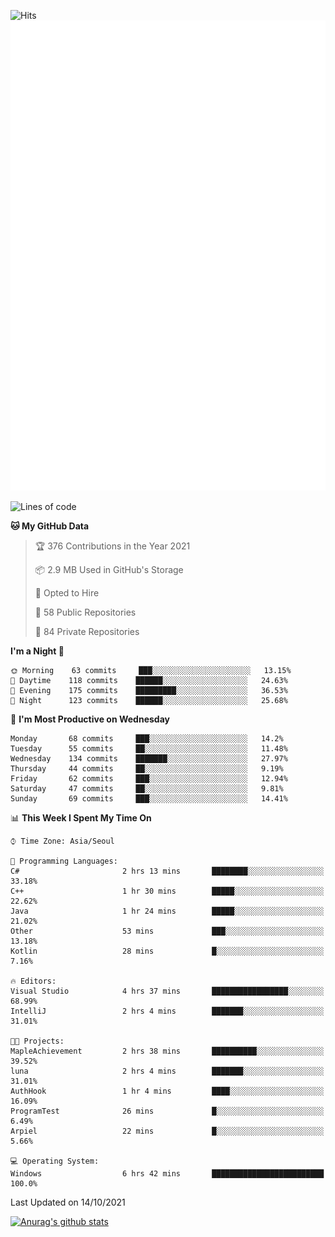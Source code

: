 ![Hits](https://hits.seeyoufarm.com/api/count/incr/badge.svg?url=https%3A%2F%2Fgithub.com%2Fkokose1234&count_bg=%2379C83D&title_bg=%23555555&icon=apple.svg&icon_color=%23E7E7E7&title=hits&edge_flat=false)
<br/>
![Metrics](https://github.com/kokose1234/kokose1234/blob/main/github-metrics.svg)

<!--START_SECTION:waka-->
![Lines of code](https://img.shields.io/badge/From%20Hello%20World%20I%27ve%20Written-11.8%20million%20lines%20of%20code-blue)

**🐱 My GitHub Data** 

> 🏆 376 Contributions in the Year 2021
 > 
> 📦 2.9 MB Used in GitHub's Storage 
 > 
> 💼 Opted to Hire
 > 
> 📜 58 Public Repositories 
 > 
> 🔑 84 Private Repositories  
 > 
**I'm a Night 🦉** 

```text
🌞 Morning    63 commits     ███░░░░░░░░░░░░░░░░░░░░░░   13.15% 
🌆 Daytime    118 commits    ██████░░░░░░░░░░░░░░░░░░░   24.63% 
🌃 Evening    175 commits    █████████░░░░░░░░░░░░░░░░   36.53% 
🌙 Night      123 commits    ██████░░░░░░░░░░░░░░░░░░░   25.68%

```
📅 **I'm Most Productive on Wednesday** 

```text
Monday       68 commits     ███░░░░░░░░░░░░░░░░░░░░░░   14.2% 
Tuesday      55 commits     ██░░░░░░░░░░░░░░░░░░░░░░░   11.48% 
Wednesday    134 commits    ███████░░░░░░░░░░░░░░░░░░   27.97% 
Thursday     44 commits     ██░░░░░░░░░░░░░░░░░░░░░░░   9.19% 
Friday       62 commits     ███░░░░░░░░░░░░░░░░░░░░░░   12.94% 
Saturday     47 commits     ██░░░░░░░░░░░░░░░░░░░░░░░   9.81% 
Sunday       69 commits     ███░░░░░░░░░░░░░░░░░░░░░░   14.41%

```


📊 **This Week I Spent My Time On** 

```text
⌚︎ Time Zone: Asia/Seoul

💬 Programming Languages: 
C#                       2 hrs 13 mins       ████████░░░░░░░░░░░░░░░░░   33.18% 
C++                      1 hr 30 mins        █████░░░░░░░░░░░░░░░░░░░░   22.62% 
Java                     1 hr 24 mins        █████░░░░░░░░░░░░░░░░░░░░   21.02% 
Other                    53 mins             ███░░░░░░░░░░░░░░░░░░░░░░   13.18% 
Kotlin                   28 mins             █░░░░░░░░░░░░░░░░░░░░░░░░   7.16%

🔥 Editors: 
Visual Studio            4 hrs 37 mins       █████████████████░░░░░░░░   68.99% 
IntelliJ                 2 hrs 4 mins        ███████░░░░░░░░░░░░░░░░░░   31.01%

🐱‍💻 Projects: 
MapleAchievement         2 hrs 38 mins       ██████████░░░░░░░░░░░░░░░   39.52% 
luna                     2 hrs 4 mins        ███████░░░░░░░░░░░░░░░░░░   31.01% 
AuthHook                 1 hr 4 mins         ████░░░░░░░░░░░░░░░░░░░░░   16.09% 
ProgramTest              26 mins             █░░░░░░░░░░░░░░░░░░░░░░░░   6.49% 
Arpiel                   22 mins             █░░░░░░░░░░░░░░░░░░░░░░░░   5.66%

💻 Operating System: 
Windows                  6 hrs 42 mins       █████████████████████████   100.0%

```


 Last Updated on 14/10/2021
<!--END_SECTION:waka-->

[![Anurag's github stats](https://github-readme-stats.vercel.app/api?username=kokose1234&theme=dracula)](https://github.com/anuraghazra/github-readme-stats)



	
